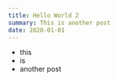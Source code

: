```yaml
---
title: Hello World 2
summary: This is another post
date: 2020-01-01
---
```


- this
- is
- another post